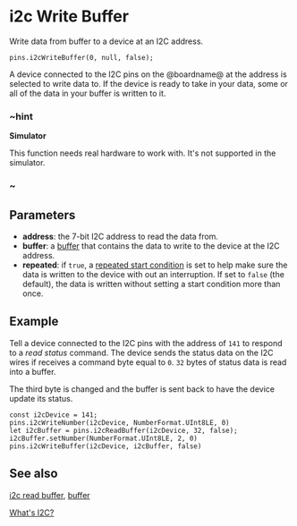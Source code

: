# i2c Write Buffer

Write data from buffer to a device at an I2C address.

```sig
pins.i2cWriteBuffer(0, null, false);
```

A device connected to the I2C pins on the @boardname@ at the address is selected to write data to. If the device is ready to take in your data, some or all of the data in your buffer is written to it.

### ~hint
**Simulator**

This function needs real hardware to work with. It's not supported in the simulator.

### ~

## Parameters

* **address**: the 7-bit I2C address to read the data from.
* **buffer**: a [buffer](/types/buffer) that contains the data to write to the device at the I2C address.
* **repeated**: if `true`, a [repeated start condition](http://www.i2c-bus.org/repeated-start-condition/) is set to help make sure the data is written to the device with out an interruption. If set to `false` (the default), the data is written without setting a start condition more than once.

## Example

Tell a device connected to the I2C pins with the address of `141` to respond to a _read status_ command. The device sends the status data on the I2C wires if receives a command byte equal to `0`. `32` bytes of status data is read into a buffer.

The third byte is changed and the buffer is sent back to have the device update its status.

```blocks
const i2cDevice = 141;
pins.i2cWriteNumber(i2cDevice, NumberFormat.UInt8LE, 0)
let i2cBuffer = pins.i2cReadBuffer(i2cDevice, 32, false);
i2cBuffer.setNumber(NumberFormat.UInt8LE, 2, 0)
pins.i2cWriteBuffer(i2cDevice, i2cBuffer, false)
```

## See also

[i2c read buffer](/reference/pins/i2c-read-buffer), [buffer](/types/buffer)

[What's I2C?](http://www.i2c-bus.org/)
